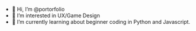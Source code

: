 - 👋 Hi, I’m @portorfolio
- 👀 I’m interested in UX/Game Design
- 🌱 I’m currently learning about beginner coding in Python and Javascript.

<!---
portorfolio/portorfolio is a ✨ special ✨ repository because its `README.md` (this file) appears on your GitHub profile.
You can click the Preview link to take a look at your changes.
--->
